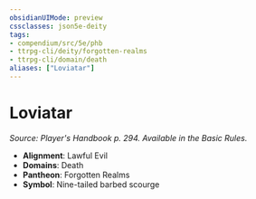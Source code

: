 ```yaml
---
obsidianUIMode: preview
cssclasses: json5e-deity
tags:
- compendium/src/5e/phb
- ttrpg-cli/deity/forgotten-realms
- ttrpg-cli/domain/death
aliases: ["Loviatar"]
---
```

# Loviatar
*Source: Player's Handbook p. 294. Available in the Basic Rules.* 

- **Alignment**: Lawful Evil
- **Domains**: Death
- **Pantheon**: Forgotten Realms
- **Symbol**: Nine-tailed barbed scourge